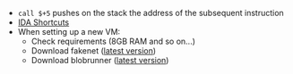 - `call $+5` pushes on the stack the address of the subsequent instruction 
- [IDA Shortcuts](https://www.hex-rays.com/products/ida/support/freefiles/IDA_Pro_Shortcuts.pdf)
- When setting up a new VM:
  - Check requirements (8GB RAM and so on...)
  - Download fakenet ([latest version](https://github.com/mandiant/flare-fakenet-ng))
  - Download blobrunner ([latest version](https://github.com/OALabs/BlobRunner))

